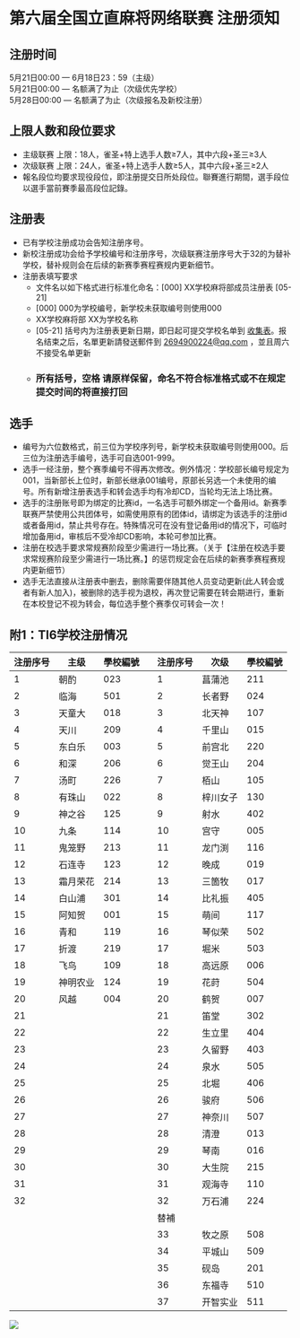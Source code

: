 # 第六届全国立直麻将网络联赛 注册须知  
  
## 注册时间 
5月21日00:00 — 6月18日23：59（主级）  
5月21日00:00 — 名额满了为止（次级优先学校）  
5月28日00:00 — 名额满了为止（次级报名及新校注册）  
  
## 上限人数和段位要求
- 主级联赛 上限：18人，雀圣+特上选手人数≥7人，其中六段+圣三≥3人  
- 次级联赛 上限：24人，雀圣+特上选手人数≥5人，其中六段+圣三≥2人  
- 報名段位均要求现役段位，即注册提交日所处段位。聯賽進行期間，選手段位以選手當前賽季最高段位記錄。

## 注册表
- 已有学校注册成功会告知注册序号。
- 新校注册成功会给予学校编号和注册序号，次级联赛注册序号大于32的为替补学校，替补规则会在后续的新赛季赛程赛规内更新细节。
- 注册表填写要求
    - 文件名以如下格式进行标准化命名：[000] XX学校麻将部成员注册表 [05-21]
    - [000] 000为学校编号，新学校未获取编号则使用000
    - XX学校麻将部 XX为学校名称
    - [05-21] 括号内为注册表更新日期，即日起可提交学校名单到 [收集表](https://docs.qq.com/form/page/DYmRSdHlqVFBQS01N?u=1c40c0e00f6643068a78b746b13d6369#/)。报名结束之后，名單更新請發送郵件到 2694900224@qq.com ，並且周六不接受名单更新
    - ### 所有括号，空格 请原样保留，命名不符合标准格式或不在规定提交时间的将直接打回

## 选手 
- 编号为六位数格式，前三位为学校序列号，新学校未获取编号则使用000。后三位为注册选手编号，选手可自选001-999。
- 选手一经注册，整个赛季编号不得再次修改。例外情况：学校部长编号规定为001，当新部长上位时，新部长继承001编号，原部长另选一个未使用的编号。所有新增注册表选手和转会选手均有冷却CD，当轮均无法上场比赛。
- 选手的注册账号即为绑定的比赛id，一名选手可额外绑定一个备用id。新赛季联赛严禁使用公共团体号，如需使用原有的团体id，请绑定为该选手的注册id或者备用id，禁止共号存在。特殊情况可在没有登记备用id的情况下，可临时增加备用id，审核后不受冷却CD影响，本轮可参加比赛。
- 注册在校选手要求常规赛阶段至少需进行一场比赛。（关于【注册在校选手要求常规赛阶段至少需进行一场比赛。】的惩罚规定会在后续的新赛季赛程赛规内更新细节）  
- 选手无法直接从注册表中删去，删除需要伴随其他人员变动更新(此人转会或者有新人加入)，被删除的选手视为退校，再次登记需要在转会期进行，重新在本校登记不视为转会，每位选手整个赛季仅可转会一次！

## 附1：TI6学校注册情况
|注册序号|主级|學校編號||注册序号|次级|學校編號
|-|-|-|-|-|-|-
|1|朝酌|023||1|菖蒲池|211
|2|临海|501||2|长者野|024
|3|天童大|018||3|北天神|107
|4|天川|209||4|千里山|015
|5|东白乐|003||5|前宫北|220
|6|和深|206||6|觉王山|204
|7|汤町|226||7|栢山|105
|8|有珠山|022||8|梓川女子|130
|9|神之谷|125||9|射水|402
|10|九条|114||10|宫守|005
|11|鬼笼野|213||11|龙门渕|116
|12|石连寺|123||12|晚成|019
|13|霜月荣花|214||13|三箇牧|017
|14|白山浦|301||14|比礼振|405
|15|阿知贺|001||15|萌间|117
|16|青和|119||16|琴似荣|502
|17|折渡|219||17|堀米|503
|18|飞鸟|109||18|高远原|006
|19|神明农业|124||19|花莳|504
|20|风越|004||20|鹤贺|007
|21||||21|笛堂|302
|22||||22|生立里|404
|23||||23|久留野|403
|24||||24|泉水|505
|25||||25|北堀|406
|26||||26|骏府|506
|27||||27|神奈川|507
|28||||28|清澄|013
|29||||29|琴南|016
|30||||30|大生院|215
|31||||31|观海寺|110
|32||||32|万石浦|224
|||||替補||
|||||33|牧之原|508
|||||34|平城山|509
|||||35|砚岛|201
|||||36|东福寺|510
|||||37|开智实业|511

![](https://www.z4a.net/images/2021/12/01/u.png)
